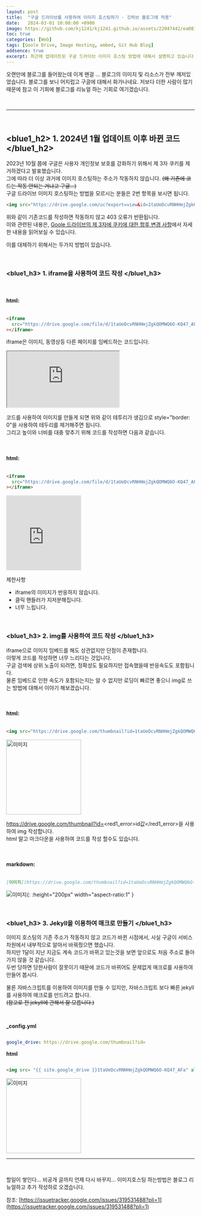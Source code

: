 ```yaml
---
layout: post
title:  "구글 드라이브를 사용하여 이미지 호스팅하기 - 깃허브 블로그에 적용"
date:   2024-03-01 10:00:00 +0900
image: https://github.com/kj1241/kj1241.github.io/assets/22047442/ea08108f-a358-441c-9c9b-6a18572f2fe7
toc: true
categories: [Web]
tags: [Goole Drive, Image Hosting, embed, Git Hub Blog]
addsence: true
excerpt: 최근에 업데이트된 구글 드라이브 이미지 호스팅 방법에 대해서 설명하고 있습니다. 이미지를 업로드하고 공유 링크를 얻어와 깃허브 블로그에 손쉽게 적용할 수 있습니다. 이는 이미지 관리를 간편하게하며 저장소 용량을 절약할 수 있습니다.
---
```


오랜만에 블로그를 들어왔는데 이게 왠걸 ... 블로그의 이미지 및 리소스가 전부 깨저있었습니다.
블로그를 보니 어지럽고 구글에 대해서 화가나네요.
저보다 더한 사람이 많기 때문에 참고 이 기회에 블로그를 리뉴얼 하는 기회로 여기겠습니다.


<br>

---

<br>

## <blue1_h2> 1. 2024년 1월 업데이트 이후 바뀐 코드</blue1_h2>

2023년 10월 쯤에 구글은 사용자 개인정보 보호를 강화하기 위해서 제 3자 쿠키를 제거하겠다고 발표했습니다.  
그에 따라 더 이상 과거에 이미지 호스팅하는 주소가 작동하지 않습니다. ~~(왜 기존에 코드는 작동 안되는 거냐고 구글...)~~  
구글 드라이브 이미지 호스팅하는 방법을 모르시는 분들은 2번 항목을 보시면 됩니다.  

  
```HTML
<img src="https://drive.google.com/uc?export=view&id=1taUeDcvRNHHmjZgkQOMWQ6O-KQ47_AFa" />

```

위와 같이 기존코드를 작성하면 작동하지 않고 403 오류가 반환됩니다.  
이와 관련된 내용은, [Goole 드라이브의 제 3자에 쿠키에 대한 항후 변경 사항](https://workspaceupdates.googleblog.com/2023/10/upcoming-changes-to-third-party-cookies-in-google-drive.html)에서 자세한 내용을 읽어보실 수 있습니다.  


이를 대체하기 위해서는 두가지 방법이 있습니다.  

<br>

### <blue1_h3> 1. iframe을 사용하여 코드 작성 </blue1_h3>

<br>


#### **html:**

```html

<iframe 
  src="https://drive.google.com/file/d/1taUeDcvRNHHmjZgkQOMWQ6O-KQ47_AFa/preview"
></iframe>

```

iframe은 이미지, 동영상등 다른 페이지를 임베드하는 코드입니다.

<iframe 
  src="https://drive.google.com/file/d/1taUeDcvRNHHmjZgkQOMWQ6O-KQ47_AFa/preview"
></iframe>

코드를 사용하여 이미지를 만들게 되면 위와 같이 테투리가 생김으로 style="border: 0"을 사용하여 테두리를 제거해주면 됩니다.  
그리고 높이와 너비를 대충 맞추기 위해 코드를 작성하면 다음과 같습니다.

<br>

#### **html:**

```html

<iframe 
  src="https://drive.google.com/file/d/1taUeDcvRNHHmjZgkQOMWQ6O-KQ47_AFa/preview"  height="200px" width="aspect-ratio:1"  style="border: 0; aspect-ratio:1;"
></iframe>

```

<iframe 
  src="https://drive.google.com/file/d/1taUeDcvRNHHmjZgkQOMWQ6O-KQ47_AFa/preview"  height="200px" width="aspect-ratio:1"  style="border: 0; aspect-ratio:1;"
></iframe>

제한사항
- iframe의 이미지가 반응하지 않습니다.
- 클릭 핸들러가 지저분해집니다.
- 너무 느립니다.
  
<br>

### <blue1_h3> 2. img를 사용하여 코드 작성 </blue1_h3>

iframe으로 이미지 임베드를 해도 상관없지만 단점이 존재합니다.  
이렇게 코드를 작성하면 너무 느리다는 것입니다.  
구글 검색에 상위 노출이 되려면, 정확성도 필요하지만 접속했을때 반응속도도 포함됩니다.  
물론 임베드로 인한 속도가 포함되는지는 알 수 없지만 로딩이 빠르면 좋으니 img로 쓰는 방법에 대해서 이야기 해보겠습니다.  
  
<br>

#### **html:**

```html

<img src="https://drive.google.com/thumbnail?id=1taUeDcvRNHHmjZgkQOMWQ6O-KQ47_AFa" alt="이미지"  height="200px" width="aspect-ratio:1">

```

<img src="https://drive.google.com/thumbnail?id=1taUeDcvRNHHmjZgkQOMWQ6O-KQ47_AFa" alt="이미지"  height="200px" width="aspect-ratio:1">

https://drive.google.com/thumbnail?id=<red1_error>id값</red1_error>을 사용하여 img 작성합니다.  
html 말고 마크다운을 사용하여 코드를 작성 할수도 있습니다. 

<br>

#### **markdown:**

```markdown

[이미지](https://drive.google.com/thumbnail?id=1taUeDcvRNHHmjZgkQOMWQ6O-KQ47_AFa){:height="200px" width="aspect-ratio:1" }

```

![이미지](https://drive.google.com/thumbnail?id=1taUeDcvRNHHmjZgkQOMWQ6O-KQ47_AFa){: :height="200px" width="aspect-ratio:1" }

<br>

### <blue1_h3> 3. Jekyll을 이용하여 매크로 만들기 </blue1_h3>

이미지 호스팅의 기존 주소가 작동하지 않고 코드가 바뀐 시점에서, 사실 구글이 서비스 차원에서 내부적으로 알아서 바꿔줬으면 했습니다.  
하지만 1달이 지난 지금도 계속 코드가 바뀌고 있는것을 보면 앞으로도 처음 주소로 돌아가지 않을 것 같습니다.  
두번 당하면 당한사람이 잘못이기 때문에 코드가 바뀌어도 문제없게 매크로를 사용하여 만들어 봅시다.  

물론 자바스크립트를 이용하여 이미지를 만들 수 있지만, 자바스크립트 보다 빠른 jekyll를 사용하여 매크로를 만드려고 합니다.  
~~(참고로 전 jekyll에 관해서 잘 모릅니다.)~~
  

<br> 

**_config.yml**

```yml

google_drive: https://drive.google.com/thumbnail?id=

```

**html**

```html

<img src= "{{ site.google_drive }}1taUeDcvRNHHmjZgkQOMWQ6O-KQ47_AFa" alt="이미지"  height="200px" width="aspect-ratio:1">

```

<img src= "{{ site.google_drive }}1taUeDcvRNHHmjZgkQOMWQ6O-KQ47_AFa" alt="이미지"  height="200px" width="aspect-ratio:1">



<br>

---

<br>

할일이 쌓인다...
비공개 글까지 언제 다시 바꾸지...
이미지호스팅 하는방법은 블로그 리뉴얼하고 추가 작성하로 오겠습니다.

참조: [https://issuetracker.google.com/issues/319531488?pli=1](https://issuetracker.google.com/issues/319531488?pli=1)

